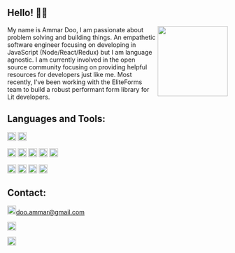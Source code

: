 ## Hello! 👋🏽

<a href="https://github.com/buuing"><img src="https://media.giphy.com/media/SWoSkN6DxTszqIKEqv/giphy.gif" align="right" height="160" /></a>

My name is Ammar Doo, I am passionate about problem solving and building things. An empathetic software engineer focusing on developing in JavaScript (Node/React/Redux) but I am language agnostic. I am currently involved in the open source community focusing on providing helpful resources for developers just like me. Most recently, I've been working with the EliteForms team to build a robust performant form library for Lit developers.

## Languages and Tools:

<code><img height="20" src="https://img.shields.io/badge/JavaScript-323330?style=for-the-badge&logo=javascript&logoColor=F7DF1E"></code>
<code><img height="20" src="https://img.shields.io/badge/TypeScript-007ACC?style=for-the-badge&logo=typescript&logoColor=white"></code>

<code><img height="20" src="https://img.shields.io/badge/React-20232A?style=for-the-badge&logo=react&logoColor=61DAFB"></code>
<code><img height="20" src="https://img.shields.io/badge/React_Router-CA4245?style=for-the-badge&logo=react-router&logoColor=white"></code>
<code><img height="20" src="https://img.shields.io/badge/Redux-593D88?style=for-the-badge&logo=redux&logoColor=white"></code>
<code><img height="20" src="https://img.shields.io/badge/Node.js-339933?style=for-the-badge&logo=nodedotjs&logoColor=white"></code>
<code><img height="20" src="https://img.shields.io/badge/Express.js-000000?style=for-the-badge&logo=express&logoColor=white"></code>

<code><img height="20" src="https://img.shields.io/badge/Jest-C21325?style=for-the-badge&logo=jest&logoColor=white"></code>
<code><img height="20" src="https://img.shields.io/badge/PostgreSQL-316192?style=for-the-badge&logo=postgresql&logoColor=white"></code>
<code><img height="20" src="https://img.shields.io/badge/MongoDB-4EA94B?style=for-the-badge&logo=mongodb&logoColor=white"></code>
<code><img height="20" src="https://img.shields.io/badge/GIT-E44C30?style=for-the-badge&logo=git&logoColor=white"></code>

## Contact: 

<code><img height="20" src="https://img.shields.io/badge/Gmail-D14836?style=for-the-badge&logo=gmail&logoColor=white"></code>doo.ammar@gmail.com

<code><a href="https://www.linkedin.com/in/ammar-doo-7ba930225/"><img height="20" src="https://img.shields.io/badge/LinkedIn-0077B5?style=for-the-badge&logo=linkedin&logoColor=white"></a></code>

<code><img height="20" src="https://upload.wikimedia.org/wikipedia/en/a/a4/Flag_of_the_United_States.svg"></code>
